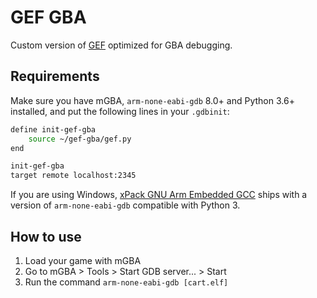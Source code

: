 # GEF GBA

Custom version of [GEF](https://github.com/hugsy/gef) optimized for GBA debugging.

## Requirements

Make sure you have mGBA, `arm-none-eabi-gdb` 8.0+ and Python 3.6+ installed, and put the following lines in your `.gdbinit`:

```sh
define init-gef-gba
    source ~/gef-gba/gef.py
end

init-gef-gba
target remote localhost:2345
```

If you are using Windows, [xPack GNU Arm Embedded GCC](https://xpack.github.io/dev-tools/arm-none-eabi-gcc) ships with a version of `arm-none-eabi-gdb` compatible with Python 3.

## How to use

1. Load your game with mGBA
2. Go to mGBA > Tools > Start GDB server... > Start
3. Run the command `arm-none-eabi-gdb [cart.elf]`